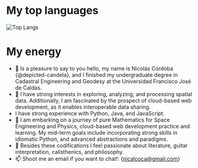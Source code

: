 # My top languages

![Top Langs](https://github-readme-stats.vercel.app/api/top-langs/?username=depicted-candela&layout=compact)

# My energy

- 👋 Is a pleasure to say to you hello, my name is Nicolás Córdoba {@depicted-candela}, and I finished my undergraduate degree in Cadastral Engineering and Geodesy at the Universidad Francisco José de Caldas.
- 👀 I have strong interests in exploring, analyzing, and processing spatial data. Additionally, I am fascinated by the prospect of cloud-based web development, as it enables interoperable data sharing.
- I have strong experience with Python, Java, and JavaScript.
- 🌱 I am embarking on a journey of pure Mathematics for Space Engineering and Physics, cloud-based web development practice and learning. My mid-term goals include incorporating strong skills in idiomatic Python, and advanced abstractions and paradigms.
- 💞️ Besides these codifications I feel passionate about literature, guitar interpretation, calisthenics, and philosophy.
- 📫 Shoot me an email if you want to chat!: {nicalcoca@gmail.com}

<!---
depicted-candela/depicted-candela is a ✨ special ✨ repository because its `README.md` (this file) appears on your GitHub profile.
You can click the Preview link to take a look at your changes.
--->

